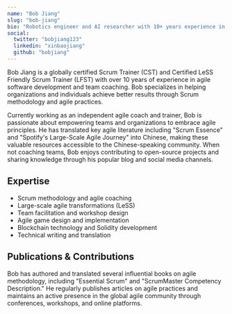 ```yaml
---
name: "Bob Jiang"
slug: "bob-jiang"
bio: "Robotics engineer and AI researcher with 10+ years experience in agile software management, AI, and machine learning."
social:
  twitter: "bobjiang123"
  linkedin: "xinbaojiang"
  github: "bobjiang"
---
```


Bob Jiang is a globally certified Scrum Trainer (CST) and Certified LeSS Friendly Scrum Trainer (LFST) with over 10 years of experience in agile software development and team coaching. Bob specializes in helping organizations and individuals achieve better results through Scrum methodology and agile practices.

Currently working as an independent agile coach and trainer, Bob is passionate about empowering teams and organizations to embrace agile principles. He has translated key agile literature including "Scrum Essence" and "Spotify's Large-Scale Agile Journey" into Chinese, making these valuable resources accessible to the Chinese-speaking community. When not coaching teams, Bob enjoys contributing to open-source projects and sharing knowledge through his popular blog and social media channels.

## Expertise
- Scrum methodology and agile coaching
- Large-scale agile transformations (LeSS)
- Team facilitation and workshop design
- Agile game design and implementation
- Blockchain technology and Solidity development
- Technical writing and translation

## Publications & Contributions
Bob has authored and translated several influential books on agile methodology, including "Essential Scrum" and "ScrumMaster Competency Description." He regularly publishes articles on agile practices and maintains an active presence in the global agile community through conferences, workshops, and online platforms.
